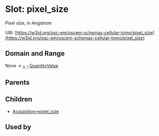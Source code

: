 
# Slot: pixel_size

Pixel size, in Angstrom

URI: [https://w3id.org/osc-em/oscem-schemas-cellular-tomo/pixel_size](https://w3id.org/osc-em/oscem-schemas-cellular-tomo/pixel_size)


## Domain and Range

None &#8594;  <sub>0..1</sub> [QuantityValue](QuantityValue.md)

## Parents


## Children

 *  [Acquisition➞pixel_size](Acquisition_pixel_size.md)

## Used by

